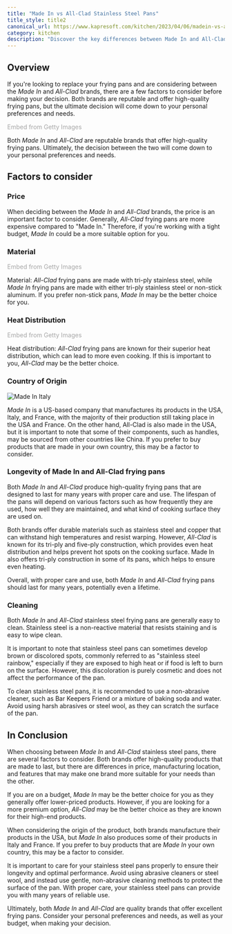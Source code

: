 ```yaml
---
title: "Made In vs All-Clad Stainless Steel Pans"
title_style: title2
canonical_url: https://www.kapresoft.com/kitchen/2023/04/06/madein-vs-allclad-stainless-steel-pans.html
category: kitchen
description: "Discover the key differences between Made In and All-Clad stainless steel pans to help you choose the best option for your cooking needs."
---
```


## Overview

If you're looking to replace your frying pans and are considering between the _Made In_ and _All-Clad_ brands, there are a few factors to consider before making your decision. Both brands are reputable and offer high-quality frying pans, but the ultimate decision will come down to your personal preferences and needs.<!--excerpt-->

<a id='Nz_EaY9AS1d7VepoUeA6iA' class='gie-single' href='http://www.gettyimages.com/detail/140848607' target='_blank' style='color:#a7a7a7;text-decoration:none;font-weight:normal !important;border:none;display:inline-block;'>Embed from Getty Images</a><script>window.gie=window.gie||function(c){(gie.q=gie.q||[]).push(c)};gie(function(){gie.widgets.load({id:'Nz_EaY9AS1d7VepoUeA6iA',sig:'iopSJxOsG4v_TM_hQKKxSea6mhB3kqagy8yiXmpL2q0=',w:'629px',h:'272px',items:'140848607',caption: true ,tld:'com',is360: false })});</script><script src='//embed-cdn.gettyimages.com/widgets.js' charset='utf-8' async></script>

Both _Made In_ and _All-Clad_ are reputable brands that offer high-quality frying pans. Ultimately, the decision between the two will come down to your personal preferences and needs.

## Factors to consider

### Price

When deciding between the _Made In_ and _All-Clad_ brands, the price is an important factor to consider. Generally, _All-Clad_ frying pans are more expensive compared to "Made In." Therefore, if you're working with a tight budget, _Made In_ could be a more suitable option for you.


### Material

<a id='-o6z6EWnRRRqv6Yk9blPew' class='gie-single' href='http://www.gettyimages.com/detail/1216663961' target='_blank' style='color:#a7a7a7;text-decoration:none;font-weight:normal !important;border:none;display:inline-block;'>Embed from Getty Images</a><script>window.gie=window.gie||function(c){(gie.q=gie.q||[]).push(c)};gie(function(){gie.widgets.load({id:'-o6z6EWnRRRqv6Yk9blPew',sig:'aWKY-7EXhf5sFf_ZKGFIja1L6fkZOGh5y43TdzV-G7I=',w:'239px',h:'179px',items:'1216663961',caption: true ,tld:'com',is360: false })});</script><script src='//embed-cdn.gettyimages.com/widgets.js' charset='utf-8' async></script>

Material: _All-Clad_ frying pans are made with tri-ply stainless steel, while _Made In_ frying pans are made with either tri-ply stainless steel or non-stick aluminum. If you prefer non-stick pans, _Made In_ may be the better choice for you.

### Heat Distribution

<a id='8wTtZVR0QVlpd9Jhhbjcuw' class='gie-single' href='http://www.gettyimages.com/detail/171222493' target='_blank' style='color:#a7a7a7;text-decoration:none;font-weight:normal !important;border:none;display:inline-block;'>Embed from Getty Images</a><script>window.gie=window.gie||function(c){(gie.q=gie.q||[]).push(c)};gie(function(){gie.widgets.load({id:'8wTtZVR0QVlpd9Jhhbjcuw',sig:'4xqQF5sSh8NUUofj9crdMiASIfdtS_h8Gck7V9DOIH8=',w:'254px',h:'169px',items:'171222493',caption: true ,tld:'com',is360: false })});</script><script src='//embed-cdn.gettyimages.com/widgets.js' charset='utf-8' async></script>

Heat distribution: _All-Clad_ frying pans are known for their superior heat distribution, which can lead to more even cooking. If this is important to you, _All-Clad_ may be the better choice.

### Country of Origin

![Made In Italy](https://cdngh.kapresoft.com/img/madein-1-6f3248c.jpg "Made In Italy")

_Made In_ is a US-based company that manufactures its products in the USA, Italy, and France, with the majority of their production still taking place in the USA and France. On the other hand, All-Clad is also made in the USA, but it is important to note that some of their components, such as handles, may be sourced from other countries like China. If you prefer to buy products that are made in your own country, this may be a factor to consider.

### Longevity of Made In and All-Clad frying pans

Both _Made In_ and _All-Clad_ produce high-quality frying pans that are designed to last for many years with proper care and use. The lifespan of the pans will depend on various factors such as how frequently they are used, how well they are maintained, and what kind of cooking surface they are used on.

Both brands offer durable materials such as stainless steel and copper that can withstand high temperatures and resist warping. However, _All-Clad_ is known for its tri-ply and five-ply construction, which provides even heat distribution and helps prevent hot spots on the cooking surface. Made In also offers tri-ply construction in some of its pans, which helps to ensure even heating.

Overall, with proper care and use, both _Made In_ and _All-Clad_ frying pans should last for many years, potentially even a lifetime.

### Cleaning

Both _Made In_ and _All-Clad_ stainless steel frying pans are generally easy to clean. Stainless steel is a non-reactive material that resists staining and is easy to wipe clean.

It is important to note that stainless steel pans can sometimes develop brown or discolored spots, commonly referred to as "stainless steel rainbow," especially if they are exposed to high heat or if food is left to burn on the surface. However, this discoloration is purely cosmetic and does not affect the performance of the pan.

To clean stainless steel pans, it is recommended to use a non-abrasive cleaner, such as Bar Keepers Friend or a mixture of baking soda and water. Avoid using harsh abrasives or steel wool, as they can scratch the surface of the pan.

## In Conclusion

When choosing between _Made In_ and _All-Clad_ stainless steel pans, there are several factors to consider. Both brands offer high-quality products that are made to last, but there are differences in price, manufacturing location, and features that may make one brand more suitable for your needs than the other.

If you are on a budget, _Made In_ may be the better choice for you as they generally offer lower-priced products. However, if you are looking for a more premium option, _All-Clad_ may be the better choice as they are known for their high-end products.

When considering the origin of the product, both brands manufacture their products in the USA, but _Made In_ also produces some of their products in Italy and France. If you prefer to buy products that are _Made In_ your own country, this may be a factor to consider.

It is important to care for your stainless steel pans properly to ensure their longevity and optimal performance. Avoid using abrasive cleaners or steel wool, and instead use gentle, non-abrasive cleaning methods to protect the surface of the pan. With proper care, your stainless steel pans can provide you with many years of reliable use.

Ultimately, both _Made In_ and _All-Clad_ are quality brands that offer excellent frying pans. Consider your personal preferences and needs, as well as your budget, when making your decision.
